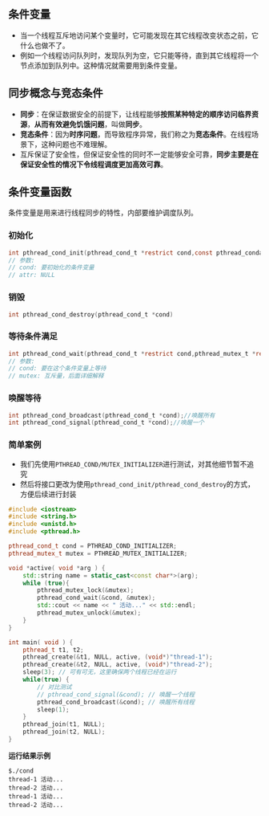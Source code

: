 ﻿## 条件变量
- 当一个线程互斥地访问某个变量时，它可能发现在其它线程改变状态之前，它什么也做不了。
- 例如一个线程访问队列时，发现队列为空，它只能等待，直到其它线程将一个节点添加到队列中。这种情况就需要用到条件变量。

## 同步概念与竞态条件
- **同步**：在保证数据安全的前提下，让线程能够**按照某种特定的顺序访问临界资源**，**从而有效避免饥饿问题**，叫做**同步**。
- **竞态条件**：因为**时序问题**，而导致程序异常，我们称之为**竞态条件**。在线程场景下，这种问题也不难理解。
- 互斥保证了安全性，但保证安全性的同时不一定能够安全可靠，**同步主要是在保证安全性的情况下令线程调度更加高效可靠**。
## 条件变量函数
条件变量是用来进行线程同步的特性，内部要维护调度队列。
### 初始化
```c
int pthread_cond_init(pthread_cond_t *restrict cond,const pthread_condattr_t *restrict attr);
// 参数:
// cond: 要初始化的条件变量
// attr: NULL
```
### 销毁
```c
int pthread_cond_destroy(pthread_cond_t *cond)
```
### 等待条件满足
```c
int pthread_cond_wait(pthread_cond_t *restrict cond,pthread_mutex_t *restrict mutex);
// 参数:
// cond: 要在这个条件变量上等待
// mutex: 互斥量，后面详细解释
```
### 唤醒等待
```c
int pthread_cond_broadcast(pthread_cond_t *cond);//唤醒所有
int pthread_cond_signal(pthread_cond_t *cond);//唤醒一个
```
### 简单案例
- 我们先使用`PTHREAD_COND/MUTEX_INITIALIZER`进行测试，对其他细节暂不追究
- 然后将接口更改为使用`pthread_cond_init/pthread_cond_destroy`的方式，方便后续进行封装
```cpp
#include <iostream>
#include <string.h>
#include <unistd.h>
#include <pthread.h>

pthread_cond_t cond = PTHREAD_COND_INITIALIZER;
pthread_mutex_t mutex = PTHREAD_MUTEX_INITIALIZER;

void *active( void *arg ) {
    std::string name = static_cast<const char*>(arg);
    while (true){
        pthread_mutex_lock(&mutex);
        pthread_cond_wait(&cond, &mutex);
        std::cout << name << " 活动..." << std::endl;
        pthread_mutex_unlock(&mutex);
    }
}

int main( void ) {
    pthread_t t1, t2;
    pthread_create(&t1, NULL, active, (void*)"thread-1");
    pthread_create(&t2, NULL, active, (void*)"thread-2");
    sleep(3); // 可有可无，这里确保两个线程已经在运行
    while(true) {
        // 对比测试
        // pthread_cond_signal(&cond); // 唤醒一个线程
        pthread_cond_broadcast(&cond); // 唤醒所有线程
        sleep(1);
    }
    pthread_join(t1, NULL);
    pthread_join(t2, NULL);
}
```
**运行结果示例**
```
$./cond
thread-1 活动...
thread-2 活动...
thread-1 活动...
thread-2 活动...
```


